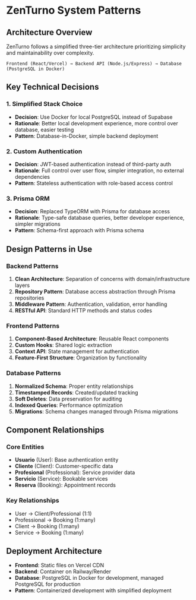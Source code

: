 # ZenTurno System Patterns

## Architecture Overview
ZenTurno follows a simplified three-tier architecture prioritizing simplicity and maintainability over complexity.

```
Frontend (React/Vercel) → Backend API (Node.js/Express) → Database (PostgreSQL in Docker)
```

## Key Technical Decisions

### 1. Simplified Stack Choice
- **Decision**: Use Docker for local PostgreSQL instead of Supabase
- **Rationale**: Better local development experience, more control over database, easier testing
- **Pattern**: Database-in-Docker, simple backend deployment

### 2. Custom Authentication
- **Decision**: JWT-based authentication instead of third-party auth
- **Rationale**: Full control over user flow, simpler integration, no external dependencies
- **Pattern**: Stateless authentication with role-based access control

### 3. Prisma ORM
- **Decision**: Replaced TypeORM with Prisma for database access
- **Rationale**: Type-safe database queries, better developer experience, simpler migrations
- **Pattern**: Schema-first approach with Prisma schema

## Design Patterns in Use

### Backend Patterns
1. **Clean Architecture**: Separation of concerns with domain/infrastructure layers
2. **Repository Pattern**: Database access abstraction through Prisma repositories
3. **Middleware Pattern**: Authentication, validation, error handling
4. **RESTful API**: Standard HTTP methods and status codes

### Frontend Patterns
1. **Component-Based Architecture**: Reusable React components
2. **Custom Hooks**: Shared logic extraction
3. **Context API**: State management for authentication
4. **Feature-First Structure**: Organization by functionality

### Database Patterns
1. **Normalized Schema**: Proper entity relationships
2. **Timestamped Records**: Created/updated tracking
3. **Soft Deletes**: Data preservation for auditing
4. **Indexed Queries**: Performance optimization
5. **Migrations**: Schema changes managed through Prisma migrations

## Component Relationships

### Core Entities
- **Usuario** (User): Base authentication entity
- **Cliente** (Client): Customer-specific data
- **Profesional** (Professional): Service provider data
- **Servicio** (Service): Bookable services
- **Reserva** (Booking): Appointment records

### Key Relationships
- User → Client/Professional (1:1)
- Professional → Booking (1:many)
- Client → Booking (1:many)
- Service → Booking (1:many)

## Deployment Architecture
- **Frontend**: Static files on Vercel CDN
- **Backend**: Container on Railway/Render
- **Database**: PostgreSQL in Docker for development, managed PostgreSQL for production
- **Pattern**: Containerized development with simplified deployment
